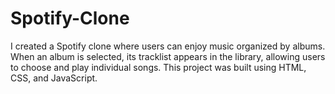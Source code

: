 # Spotify-Clone
I created a Spotify clone where users can enjoy music organized by albums. When an album is selected, its tracklist appears in the library, allowing users to choose and play individual songs. This project was built using HTML, CSS, and JavaScript.
